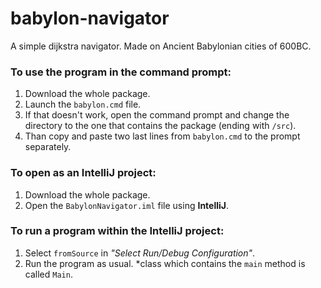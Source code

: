 # babylon-navigator
A simple dijkstra navigator. Made on Ancient Babylonian cities of 600BC. 

### To use the program in the command prompt:
1. Download the whole package.
2. Launch the `babylon.cmd` file.
3. If that doesn't work, open the command prompt and change the directory to the one that contains the package (ending with `/src`).
4. Than copy and paste two last lines from `babylon.cmd` to the prompt separately.

### To open as an **IntelliJ** project:
1. Download the whole package.
2. Open the `BabylonNavigator.iml` file using **IntelliJ**.

### To run a program within the IntelliJ project:
1. Select `fromSource` in *"Select Run/Debug Configuration"*.
2. Run the program as usual.
\*class which contains the `main` method is called `Main`.
